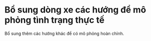 # Bổ sung dòng xe các hướng để mô phỏng tình trạng thực tế

Bổ sung thêm các hướng khác để có mô phỏng hoàn chỉnh.
